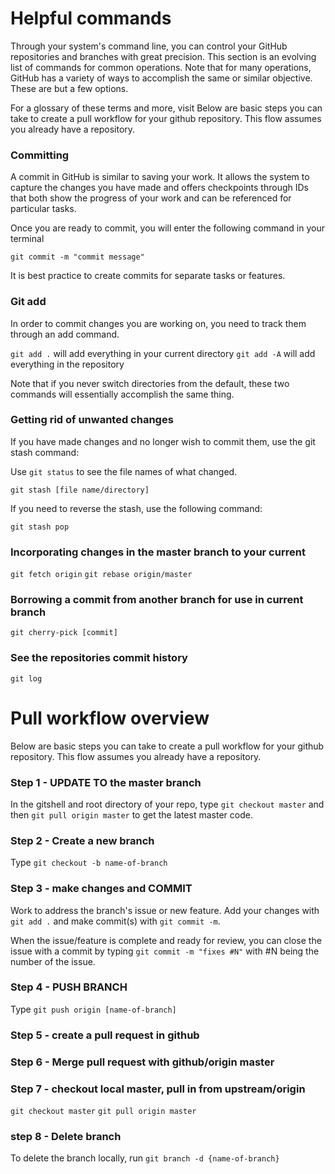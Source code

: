 
# Helpful commands

Through your system's command line, you can control your GitHub repositories and branches with great precision. 
This section is an evolving list of commands for common operations. Note that for many operations, GitHub has a variety of ways to accomplish the same or similar objective. These are but a few options.

For a glossary of these terms and more, visit Below are basic steps you can take to create a pull workflow for your github repository.  This flow assumes you already have a repository.


### Committing 

A commit in GitHub is similar to saving your work. It allows the system to capture the changes you have made and offers checkpoints through IDs that both show the progress of your work and can be referenced for particular tasks.

Once you are ready to commit, you will enter the following command in your terminal

`git commit -m "commit message"`

It is best practice to create commits for separate tasks or features.

### Git add

In order to commit changes you are working on, you need to track them through an add command.

`git add .` will add everything in your current directory
`git add -A` will add everything in the repository

Note that if you never switch directories from the default, these two commands will essentially accomplish the same thing.

### Getting rid of unwanted changes

If you have made changes and no longer wish to commit them, use the git stash command:

Use `git status` to see the file names of what changed. 

`git stash [file name/directory]`

If you need to reverse the stash, use the following command:

`git stash pop`

### Incorporating changes in the master branch to your current

`git fetch origin`
`git rebase origin/master`


### Borrowing a commit from another branch for use in current branch

`git cherry-pick [commit]`

### See the repositories commit history

`git log`

# Pull workflow overview

Below are basic steps you can take to create a pull workflow for your github repository.  This flow assumes you already have a repository.

### Step 1 - UPDATE TO the master branch
In the gitshell and root directory of your repo, type `git checkout master` and then `git pull origin master`  to get the latest master code.

### Step 2 - Create a new branch
Type `git checkout -b name-of-branch`

### Step 3 - make changes and COMMIT
Work to address the branch's issue or new feature. Add your changes with `git add .` and make commit(s) with `git commit -m`. 

When the issue/feature is complete and ready for review, you can close the issue with a commit by typing  `git commit -m "fixes #N"`  with #N being the number of the issue. 

### Step 4 - PUSH BRANCH
Type `git push origin [name-of-branch]`

### Step 5 - create a pull request in github

### Step 6 - Merge pull request with github/origin master 

### Step 7 - checkout local master, pull in from upstream/origin
`git checkout master`
`git pull origin master`

### step 8 - Delete branch
To delete the branch locally, run `git branch -d {name-of-branch}`


```python

```
